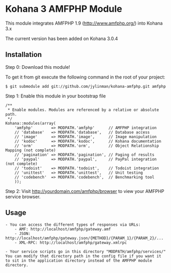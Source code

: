 # Kohana 3 AMFPHP Module

This module integrates AMFPHP 1.9 (http://www.amfphp.org/) into Kohana 3.x

The current version has been added on Kohana 3.0.4

## Installation

Step 0: Download this module!

To get it from git execute the following command in the root of your project:

	$ git submodule add git://github.com/jylinman/kohana-amfphp.git amfphp

Step 1: Enable this module in your bootstrap file

	/**
	 * Enable modules. Modules are referenced by a relative or absolute path.
	 */
	Kohana::modules(array(
		'amfphp'		=> MODPATH.'amfphp'	 	 // AMFPHP integration
		// 'database'   => MODPATH.'database',   // Database access
		// 'image'      => MODPATH.'image',      // Image manipulation
		// 'kodoc'      => MODPATH.'kodoc',      // Kohana documentation
		// 'orm'        => MODPATH.'orm',        // Object Relationship Mapping (not complete)
		// 'pagination' => MODPATH.'pagination', // Paging of results
		// 'paypal'     => MODPATH.'paypal',     // PayPal integration (not complete)
		// 'todoist'    => MODPATH.'todoist',    // Todoist integration
		// 'unittest'   => MODPATH.'unittest',   // Unit testing
		// 'codebench'  => MODPATH.'codebench',  // Benchmarking tool
		));

Step 2: Visit http://yourdomain.com/amfphp/browser to view your AMFPHP service browser. 

## Usage

	- You can access the different types of responses via URLs:
		- AMF: http://localhost/amfphp/gateway.amf
		- JSON: http://localhost/amfphp/gateway.json/{METHOD}/{PARAM_1}/{PARAM_2}/...
		- XML-RPC: http://localhost/amfphp/gateway.xmlrpc
		
	- Your service scripts go in this directory "MODPATH/amfphp/services/" You can modify that directory path in the config file if you want it to sit in the application directory instead of the AMFPHP module directory. 